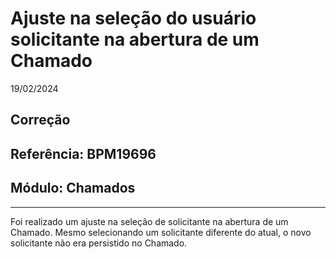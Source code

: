 # Ajuste na seleção do usuário solicitante na abertura de um Chamado
19/02/2024
## Correção
## Referência: BPM19696
## Módulo: Chamados
***

Foi realizado um ajuste na seleção de solicitante na abertura de um Chamado. Mesmo selecionando um solicitante diferente do atual, o novo solicitante não era persistido no Chamado.